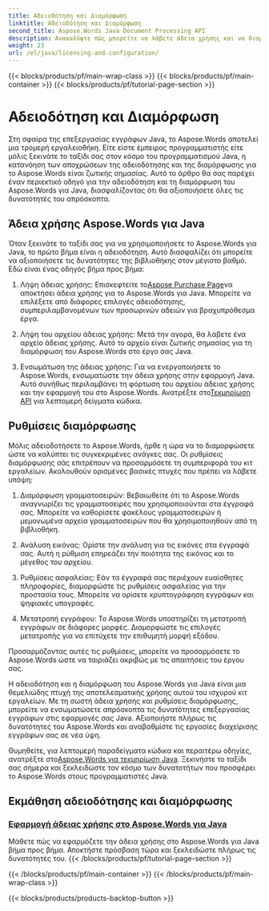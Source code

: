 ```yaml
---
title: Αδειοδότηση και Διαμόρφωση
linktitle: Αδειοδότηση και Διαμόρφωση
second_title: Aspose.Words Java Document Processing API
description: Ανακαλύψτε πώς μπορείτε να λάβετε άδεια χρήσης και να διαμορφώσετε εύκολα το Aspose.Words για Java. Βουτήξτε στις περιπλοκές της ρύθμισης αυτού του ισχυρού κιτ εργαλείων για την επεξεργασία εγγράφων στις εφαρμογές σας Java.
weight: 23
url: /el/java/licensing-and-configuration/
---
```


{{< blocks/products/pf/main-wrap-class >}}
{{< blocks/products/pf/main-container >}}
{{< blocks/products/pf/tutorial-page-section >}}

# Αδειοδότηση και Διαμόρφωση

Στη σφαίρα της επεξεργασίας εγγράφων Java, το Aspose.Words αποτελεί μια τρομερή εργαλειοθήκη. Είτε είστε έμπειρος προγραμματιστής είτε μόλις ξεκινάτε το ταξίδι σας στον κόσμο του προγραμματισμού Java, η κατανόηση των αποχρώσεων της αδειοδότησης και της διαμόρφωσης για το Aspose.Words είναι ζωτικής σημασίας. Αυτό το άρθρο θα σας παρέχει έναν περιεκτικό οδηγό για την αδειοδότηση και τη διαμόρφωση του Aspose.Words για Java, διασφαλίζοντας ότι θα αξιοποιήσετε όλες τις δυνατότητές του απρόσκοπτα.

## Άδεια χρήσης Aspose.Words για Java

Όταν ξεκινάτε το ταξίδι σας για να χρησιμοποιήσετε το Aspose.Words για Java, το πρώτο βήμα είναι η αδειοδότηση. Αυτό διασφαλίζει ότι μπορείτε να αξιοποιήσετε τις δυνατότητες της βιβλιοθήκης στον μέγιστο βαθμό. Εδώ είναι ένας οδηγός βήμα προς βήμα:

1.  Λήψη άδειας χρήσης: Επισκεφτείτε το[Aspose Purchase Page](https://purchase.aspose.com/buy)να αποκτήσει άδεια χρήσης για το Aspose.Words για Java. Μπορείτε να επιλέξετε από διάφορες επιλογές αδειοδότησης, συμπεριλαμβανομένων των προσωρινών αδειών για βραχυπρόθεσμα έργα.

2. Λήψη του αρχείου άδειας χρήσης: Μετά την αγορά, θα λάβετε ένα αρχείο άδειας χρήσης. Αυτό το αρχείο είναι ζωτικής σημασίας για τη διαμόρφωση του Aspose.Words στο έργο σας Java.

3.  Ενσωμάτωση της άδειας χρήσης: Για να ενεργοποιήσετε το Aspose.Words, ενσωματώστε την άδεια χρήσης στην εφαρμογή Java. Αυτό συνήθως περιλαμβάνει τη φόρτωση του αρχείου άδειας χρήσης και την εφαρμογή του στο Aspose.Words. Ανατρέξτε στο[Τεκμηρίωση API](https://reference.aspose.com/words/java/) για λεπτομερή δείγματα κώδικα.

## Ρυθμίσεις διαμόρφωσης

Μόλις αδειοδοτήσετε το Aspose.Words, ήρθε η ώρα να το διαμορφώσετε ώστε να καλύπτει τις συγκεκριμένες ανάγκες σας. Οι ρυθμίσεις διαμόρφωσης σάς επιτρέπουν να προσαρμόσετε τη συμπεριφορά του κιτ εργαλείων. Ακολουθούν ορισμένες βασικές πτυχές που πρέπει να λάβετε υπόψη:

1. Διαμόρφωση γραμματοσειρών: Βεβαιωθείτε ότι το Aspose.Words αναγνωρίζει τις γραμματοσειρές που χρησιμοποιούνται στα έγγραφά σας. Μπορείτε να καθορίσετε φακέλους γραμματοσειρών ή μεμονωμένα αρχεία γραμματοσειρών που θα χρησιμοποιηθούν από τη βιβλιοθήκη.

2. Ανάλυση εικόνας: Ορίστε την ανάλυση για τις εικόνες στα έγγραφά σας. Αυτή η ρύθμιση επηρεάζει την ποιότητα της εικόνας και το μέγεθος του αρχείου.

3. Ρυθμίσεις ασφαλείας: Εάν τα έγγραφά σας περιέχουν ευαίσθητες πληροφορίες, διαμορφώστε τις ρυθμίσεις ασφαλείας για την προστασία τους. Μπορείτε να ορίσετε κρυπτογράφηση εγγράφων και ψηφιακές υπογραφές.

4. Μετατροπή εγγράφου: Το Aspose.Words υποστηρίζει τη μετατροπή εγγράφων σε διάφορες μορφές. Διαμορφώστε τις επιλογές μετατροπής για να επιτύχετε την επιθυμητή μορφή εξόδου.

Προσαρμόζοντας αυτές τις ρυθμίσεις, μπορείτε να προσαρμόσετε το Aspose.Words ώστε να ταιριάζει ακριβώς με τις απαιτήσεις του έργου σας.

Η αδειοδότηση και η διαμόρφωση του Aspose.Words για Java είναι μια θεμελιώδης πτυχή της αποτελεσματικής χρήσης αυτού του ισχυρού κιτ εργαλείων. Με τη σωστή άδεια χρήσης και ρυθμίσεις διαμόρφωσης, μπορείτε να ενσωματώσετε απρόσκοπτα τις δυνατότητες επεξεργασίας εγγράφων στις εφαρμογές σας Java. Αξιοποιήστε πλήρως τις δυνατότητες του Aspose.Words και αναβαθμίστε τις εργασίες διαχείρισης εγγράφων σας σε νέα ύψη.

 Θυμηθείτε, για λεπτομερή παραδείγματα κώδικα και περαιτέρω οδηγίες, ανατρέξτε στο[Aspose.Words για τεκμηρίωση Java](https://reference.aspose.com/words/java/). Ξεκινήστε το ταξίδι σας σήμερα και ξεκλειδώστε τον κόσμο των δυνατοτήτων που προσφέρει το Aspose.Words στους προγραμματιστές Java.

## Εκμάθηση αδειοδότησης και διαμόρφωσης
### [Εφαρμογή άδειας χρήσης στο Aspose.Words για Java](./applying-licensing/)
Μάθετε πώς να εφαρμόζετε την άδεια χρήσης στο Aspose.Words για Java βήμα προς βήμα. Αποκτήστε πρόσβαση τώρα και ξεκλειδώστε πλήρως τις δυνατότητές του.
{{< /blocks/products/pf/tutorial-page-section >}}

{{< /blocks/products/pf/main-container >}}
{{< /blocks/products/pf/main-wrap-class >}}

{{< blocks/products/products-backtop-button >}}
